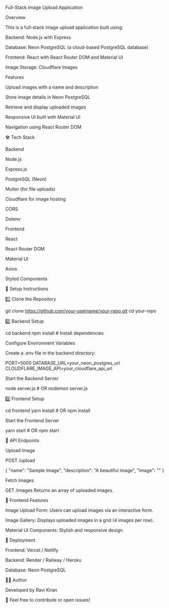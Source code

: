 Full-Stack Image Upload Application

Overview

This is a full-stack image upload application built using:

Backend: Node.js with Express

Database: Neon PostgreSQL (a cloud-based PostgreSQL database)

Frontend: React with React Router DOM and Material UI

Image Storage: Cloudflare Images

Features

Upload images with a name and description

Store image details in Neon PostgreSQL

Retrieve and display uploaded images

Responsive UI built with Material UI

Navigation using React Router DOM

🛠 Tech Stack

Backend

Node.js

Express.js

PostgreSQL (Neon)

Multer (for file uploads)

Cloudflare for image hosting

CORS

Dotenv

Frontend

React

React Router DOM

Material UI

Axios

Styled Components

🔧 Setup Instructions

1️⃣ Clone the Repository

git clone https://github.com/your-username/your-repo.git
cd your-repo

2️⃣ Backend Setup

cd backend
npm install  # Install dependencies

Configure Environment Variables

Create a .env file in the backend directory:

PORT=5000
DATABASE_URL=your_neon_postgres_url
CLOUDFLARE_IMAGE_API=your_cloudflare_api_url

Start the Backend Server

node server.js  # OR nodemon server.js

3️⃣ Frontend Setup

cd frontend
yarn install  # OR npm install

Start the Frontend Server

yarn start  # OR npm start

📌 API Endpoints

Upload Image

POST /upload

{
  "name": "Sample Image",
  "description": "A beautiful image",
  "image": "<file>"
}

Fetch Images

GET /images
Returns an array of uploaded images.

🎨 Frontend Features

Image Upload Form: Users can upload images via an interactive form.

Image Gallery: Displays uploaded images in a grid (4 images per row).

Material UI Components: Stylish and responsive design.

🚀 Deployment

Frontend: Vercel / Netlify

Backend: Render / Railway / Heroku

Database: Neon PostgreSQL

👨‍💻 Author

Developed by Ravi Kiran

🔗 Feel free to contribute or open issues!

